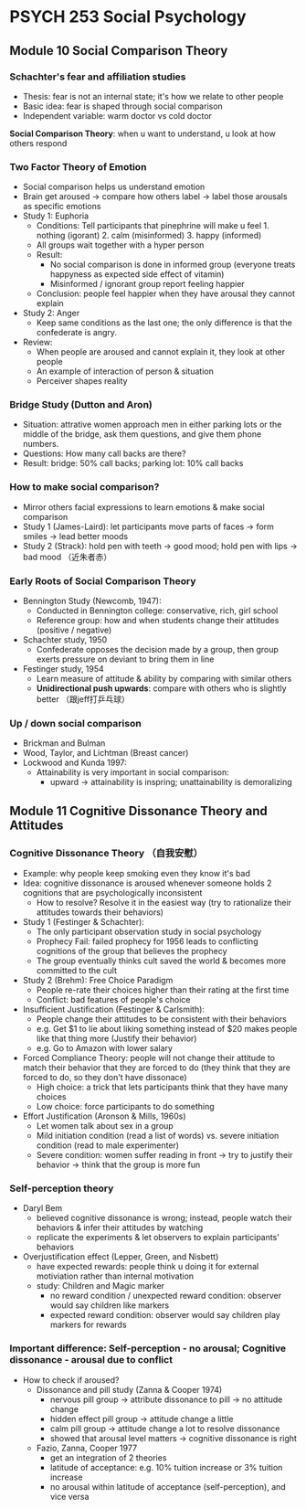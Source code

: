 # PSYCH 253 Social Psychology

## Module 10 Social Comparison Theory
### Schachter's fear and affiliation studies
- Thesis: fear is not an internal state; it's how we relate to other people
- Basic idea: fear is shaped through social comparison
- Independent variable: warm doctor vs cold doctor

**Social Comparison Theory**: when u want to understand, u look at how others respond

### Two Factor Theory of Emotion
- Social comparison helps us understand emotion
- Brain get aroused -> compare how others label -> label those arousals as specific emotions
- Study 1: Euphoria
	- Conditions: Tell participants that pinephrine will make u feel 1. nothing (igorant) 2. calm (misinformed) 3. happy (informed)
	- All groups wait together with a hyper person
	- Result:
		- No social comparison is done in informed group (everyone treats happyness as expected side effect of vitamin)
		- Misinformed / ignorant group report feeling happier
	- Conclusion: people feel happier when they have arousal they cannot explain
- Study 2: Anger
	- Keep same conditions as the last one; the only difference is that the confederate is angry.
- Review: 
	- When people are aroused and cannot explain it, they look at other people
	- An example of interaction of person & situation
	- Perceiver shapes reality

### Bridge Study (Dutton and Aron)
- Situation: attrative women approach men in either parking lots or the middle of the bridge, ask them questions, and give them phone numbers. 
- Questions: How many call backs are there?
- Result: bridge: 50% call backs; parking lot: 10% call backs

### How to make social comparison?
- Mirror others facial expressions to learn emotions & make social comparison
- Study 1 (James-Laird): let participants move parts of faces -> form smiles -> lead better moods
- Study 2 (Strack): hold pen with teeth -> good mood; hold pen with lips -> bad mood （近朱者赤）

### Early Roots of Social Comparison Theory
- Bennington Study (Newcomb, 1947): 
	- Conducted in Bennington college: conservative, rich, girl school
	- Reference group: how and when students change their attitudes (positive / negative)
- Schachter study, 1950
	- Confederate opposes the decision made by a group, then group exerts pressure on deviant to bring them in line
- Festinger study, 1954
	- Learn measure of attitude & ability by comparing with similar others
	- **Unidirectional push upwards**: compare with others who is slightly better （跟jeff打乒乓球）

### Up / down social comparison
- Brickman and Bulman
- Wood, Taylor, and Lichtman (Breast cancer)
- Lockwood and Kunda 1997: 
	- Attainability is very important in social comparison: 
		- upward -> attainability is inspring; unattainability is demoralizing

## Module 11 Cognitive Dissonance Theory and Attitudes
### Cognitive Dissonance Theory （自我安慰）
- Example: why people keep smoking even they know it's bad
- Idea: cognitive dissonance is aroused whenever someone holds 2 cognitions that are psychologically inconsistent
	- How to resolve? Resolve it in the easiest way (try to rationalize their attitudes towards their behaviors)
- Study 1 (Festinger & Schachter):
	- The only participant observation study in social psychology
	- Prophecy Fail: failed prophecy for 1956 leads to conflicting cognitions of the group that believes the prophecy
	- The group eventually thinks cult saved the world & becomes more committed to the cult 
- Study 2 (Brehm): Free Choice Paradigm
	- People re-rate their choices higher than their rating at the first time
	- Conflict: bad features of people's choice
- Insufficient Justification (Festinger & Carlsmith):
	- People change their attitudes to be consistent with their behaviors
	- e.g. Get $1 to lie about liking something instead of $20 makes people like that thing more (Justify their behavior)
	- e.g. Go to Amazon with lower salary
- Forced Compliance Theory: people will not change their attitude to match their behavior that they are forced to do (they think that they are forced to do, so they don't have dissonace)
	- High choice: a trick that lets participants think that they have many choices
	- Low choice: force participants to do something
- Effort Justification (Aronson & Mills, 1960s)
	- Let women talk about sex in a group
	- Mild initiation condition (read a list of words) vs. severe initiation condition (read to male experimenter)
	- Severe condition: women suffer reading in front -> try to justify their behavior -> think that the group is more fun

### Self-perception theory
- Daryl Bem
	- believed cognitive dissonance is wrong; instead, people watch their behaviors & infer their attitudes by watching
	- replicate the experiments & let observers to explain participants' behaviors
- Overjustification effect (Lepper, Green, and Nisbett)
	- have expected rewards: people think u doing it for external motiviation rather than internal motivation
	- study: Children and Magic marker
		- no reward condition / unexpected reward condition: observer would say children like markers
		- expected reward condition: observer would say children play markers for rewards

### Important difference: Self-perception - no arousal; Cognitive dissonance - arousal due to conflict
- How to check if aroused?
	- Dissonance and pill study (Zanna & Cooper 1974)
		- nervous pill group -> attribute dissonance to pill -> no attitude change
		- hidden effect pill group -> attitude change a little
		- calm pill group -> attitude change a lot to resolve dissonance
		- showed that arousal level matters -> cognitive dissonance is right
	- Fazio, Zanna, Cooper 1977
		- get an integration of 2 theories
		- latitude of acceptance: e.g. 10% tuition increase or 3% tuition increase
		- no arousal within latitude of acceptance (self-perception), and vice versa

